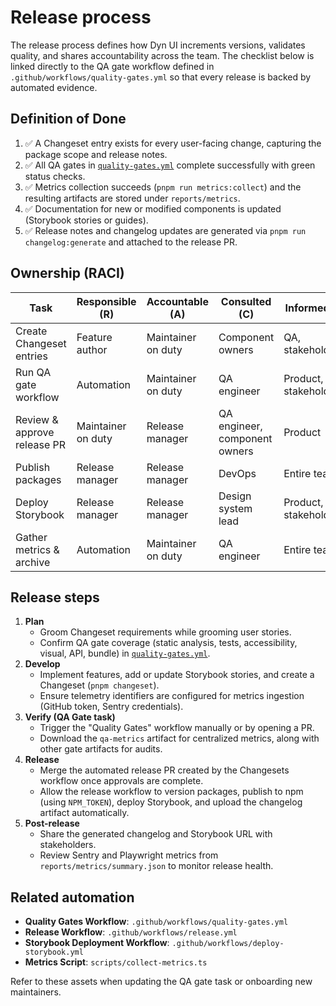 # Release process

The release process defines how Dyn UI increments versions, validates quality, and shares accountability across the team. The checklist below is linked directly to the QA gate workflow defined in `.github/workflows/quality-gates.yml` so that every release is backed by automated evidence.

## Definition of Done

1. ✅ A Changeset entry exists for every user-facing change, capturing the package scope and release notes.
2. ✅ All QA gates in [`quality-gates.yml`](../.github/workflows/quality-gates.yml) complete successfully with green status checks.
3. ✅ Metrics collection succeeds (`pnpm run metrics:collect`) and the resulting artifacts are stored under `reports/metrics`.
4. ✅ Documentation for new or modified components is updated (Storybook stories or guides).
5. ✅ Release notes and changelog updates are generated via `pnpm run changelog:generate` and attached to the release PR.

## Ownership (RACI)

| Task | Responsible (R) | Accountable (A) | Consulted (C) | Informed (I) |
| --- | --- | --- | --- | --- |
| Create Changeset entries | Feature author | Maintainer on duty | Component owners | QA, stakeholders |
| Run QA gate workflow | Automation | Maintainer on duty | QA engineer | Product, stakeholders |
| Review & approve release PR | Maintainer on duty | Release manager | QA engineer, component owners | Product |
| Publish packages | Release manager | Release manager | DevOps | Entire team |
| Deploy Storybook | Release manager | Release manager | Design system lead | Product, stakeholders |
| Gather metrics & archive | Automation | Maintainer on duty | QA engineer | Entire team |

## Release steps

1. **Plan**
   - Groom Changeset requirements while grooming user stories.
   - Confirm QA gate coverage (static analysis, tests, accessibility, visual, API, bundle) in [`quality-gates.yml`](../.github/workflows/quality-gates.yml).
2. **Develop**
   - Implement features, add or update Storybook stories, and create a Changeset (`pnpm changeset`).
   - Ensure telemetry identifiers are configured for metrics ingestion (GitHub token, Sentry credentials).
3. **Verify (QA Gate task)**
   - Trigger the "Quality Gates" workflow manually or by opening a PR.
   - Download the `qa-metrics` artifact for centralized metrics, along with other gate artifacts for audits.
4. **Release**
   - Merge the automated release PR created by the Changesets workflow once approvals are complete.
   - Allow the release workflow to version packages, publish to npm (using `NPM_TOKEN`), deploy Storybook, and upload the changelog artifact automatically.
5. **Post-release**
   - Share the generated changelog and Storybook URL with stakeholders.
   - Review Sentry and Playwright metrics from `reports/metrics/summary.json` to monitor release health.

## Related automation

- **Quality Gates Workflow**: `.github/workflows/quality-gates.yml`
- **Release Workflow**: `.github/workflows/release.yml`
- **Storybook Deployment Workflow**: `.github/workflows/deploy-storybook.yml`
- **Metrics Script**: `scripts/collect-metrics.ts`

Refer to these assets when updating the QA gate task or onboarding new maintainers.
